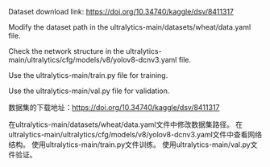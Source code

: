 Dataset download link: https://doi.org/10.34740/kaggle/dsv/8411317

Modify the dataset path in the ultralytics-main/datasets/wheat/data.yaml file.

Check the network structure in the ultralytics-main/ultralytics/cfg/models/v8/yolov8-dcnv3.yaml file.

Use the ultralytics-main/train.py file for training.

Use the ultralytics-main/val.py file for validation.

数据集的下载地址：https://doi.org/10.34740/kaggle/dsv/8411317

在ultralytics-main/datasets/wheat/data.yaml文件中修改数据集路径。
在ultralytics-main/ultralytics/cfg/models/v8/yolov8-dcnv3.yaml文件中查看网络结构。
使用ultralytics-main/train.py文件训练。
使用ultralytics-main/val.py文件验证。
